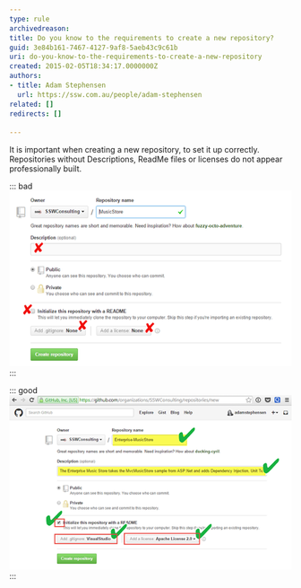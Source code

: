 ```yaml
---
type: rule
archivedreason: 
title: Do you know to the requirements to create a new repository?
guid: 3e84b161-7467-4127-9af8-5aeb43c9c61b
uri: do-you-know-to-the-requirements-to-create-a-new-repository
created: 2015-02-05T18:34:17.0000000Z
authors:
- title: Adam Stephensen
  url: https://ssw.com.au/people/adam-stephensen
related: []
redirects: []

---
```


It is important when creating a new repository, to set it up correctly. Repositories without Descriptions, ReadMe files or licenses do not appear professionally built. 
<!--endintro-->


::: bad  
![Figure: Bad Example – Without the correct .gitIgnore, files that should not be included in the repository will be added. Without the correct license, your project will either be under-protected or over-protected](/rules/do-you-know-to-the-requirements-to-create-a-new-repository/create-repository-bad.png)  
:::


::: good  
![Figure: Good Example – As well as a good repository name and description, a ReadMe, .gitignore and license will be included in the repository.](/rules/do-you-know-to-the-requirements-to-create-a-new-repository/create-repository-good.png)  
:::

